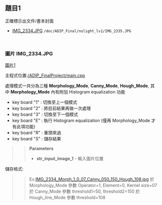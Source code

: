 ## 題目1
正確標示出文件/書本封面

* [IMG_2334.JPG](#IMG_2334.JPG)
`/doc/ADIP_Final/nolight_lv1/IMG_2335.JPG`

<br />

<a name="IMG_2334.JPG"></a> 
### 圖片 IMG_2334.JPG

[圖片1](/doc/ADIP_Final/nolight_lv1/IMG_2334.JPG)

主程式位置:[/ADIP_FinalProject/main.cpp](/ADIP_FinalProject/main.cpp)

處理模式一共分為三種 **Morphology_Mode**, **Canny_Mode**, **Hough_Mode**, 其中 **Morphology_Mode** 內有附加 Histogram equalization 功能

- key board "1" : 切換至上一個模式
- key board "2" : 將目前結果再做一次處理
- key board "3" : 切換至下一個模式
- key board "E" : 執行 Histogram equalization (僅再 Morphology_Mode 才有此項功能)
- key board "R" : 重頭來過
- key board "S" : 儲存結果

>>**Parameters**
>>- **str_input_image_1** - 輸入圖片位置

儲存格式:
>>Ex:[IMG_2334_Morph_1_0_07_Canny_050_150_Hough_108.jpg](/output/IMG_2334_Morph_1_0_07_Canny_050_150_Hough_108.jpg)
>>於 Morphology_Mode 參數 Operator=1, Element=0, Kernel size=07
>>於 Canny_Mode 參數 threshold1=50, threshold2=150
>>於 Hough_line_Mode 參數 threshold=108


<br />

